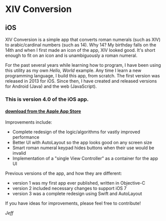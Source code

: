 # XIV Conversion
## iOS

XIV Conversion is a simple app that converts roman numerals (such as XIV) to arabic/cardinal numbers (such as 14).  Why 14?  My birthday falls on the 14th and when I first made an icon of the app, XIV looked good.  It's short enough to fit on an icon and is unambiguously a roman numeral.

For the past several years while learning how to program, I have been using this utility as my own *Hello, World* example.  Any time I learn a new programming language, I build this app, from scratch.  The first version was released in 2013 for iOS.  Since then, I have created and released versions for Android (Java) and the web (JavaScript).

### This is version 4.0 of the iOS app.  
#### [download from the Apple App Store](https://geo.itunes.apple.com/us/app/xiv-conversion/id630153400?mt=8)
Improvements include:
- Complete redesign of the logic/algorithms for vastly improved performance
- Better UI with AutoLayout so the app looks good on any screen size
- Smart roman numeral keypad hides buttons when their use would be invalid
- Implementation of a "single View Controller" as a container for the app UI

Previous versions of the app, and how they are different:
- version 1 was my first app ever published, written in Objective-C
- version 2 included necessary changes to support iOS 7
- version 3 was a complete redesign using Swift and AutoLayout

If you have ideas for improvements, please feel free to contribute!

*Jeff*
